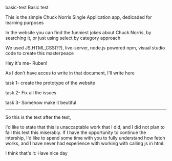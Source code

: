 basic-test
Basic test

This is the simple Chuck Norris Single Application app, dedicaded for learning purposes

In the website you can find the funniest jokes about Chuck Norris, by searching it, or just using select by category approach

We used JS,HTML,CSS(??), live-server, node.js powered npm, visual studio code to create this masterpeace

Hey it's me- Ruben!

As I don't have acces to write in that document, I'll write here

task 1- create the prototype of the website

task 2- Fix all the issues

task 3- Somehow make it beutiful

------------------------------------------------------------------------------------------------------

So this is the text after the test,

I'd like to state that this is unaccaptable work that I did, and I did not plan to fail this test this miserably. If I have the opportunity to continue the intership, I'd like to spend some time with you to fully understand how fetch works, and I have never had experience with working with calling js in html.

I think that's it: Have nice day
